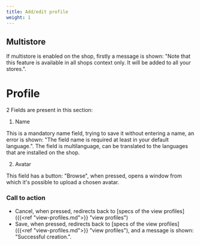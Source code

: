 ```yaml
---
title: Add/edit profile
weight: 1
---
```


## Multistore

If multistore is enabled on the shop, firstly a message is shown: "Note that this feature is available in all shops context only. It will be added to all your stores.".

# Profile

2 Fields are present in this section:

1) Name

This is a mandatory name field, trying to save it without entering a name, an error is shown: "The field name is required at least in your default language.". The field is multilanguage, can be translated to the languages that are installed on the shop.

2) Avatar

This field has a button: "Browse", when pressed, opens a window from which it's possible to upload a chosen avatar.

### Call to action

 - Cancel, when pressed, redirects back to [specs of the view profiles]({{<ref "view-profiles.md">}} "view profiles") 
 - Save, when pressed, redirects back to [specs of the view profiles]({{<ref "view-profiles.md">}} "view profiles"), and a message is shown: "Successful creation.".

